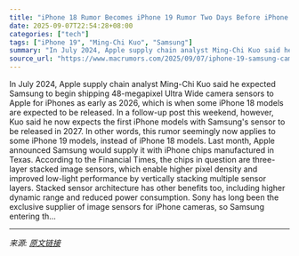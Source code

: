 ```yaml
---
title: "iPhone 18 Rumor Becomes iPhone 19 Rumor Two Days Before iPhone 17"
date: 2025-09-07T22:54:28+08:00
categories: ["tech"]
tags: ["iPhone 19", "Ming-Chi Kuo", "Samsung"]
summary: "In July 2024, Apple supply chain analyst Ming-Chi Kuo said he expected Samsung to begin shipping 48-megapixel Ultra Wide camera sensors to Apple for iPhones as early as 2026, which is when some iPhone"
source_url: "https://www.macrumors.com/2025/09/07/iphone-19-samsung-camera-sensor-rumor/"
---
```


In July 2024, Apple supply chain analyst Ming-Chi Kuo said he expected Samsung to begin shipping 48-megapixel Ultra Wide camera sensors to Apple for iPhones as early as 2026, which is when some iPhone 18 models are expected to be released. In a follow-up post this weekend, however, Kuo said he now expects the first iPhone models with Samsung's sensor to be released in 2027. In other words, this rumor seemingly now applies to some iPhone 19 models, instead of iPhone 18 models. Last month, Apple announced Samsung would supply it with iPhone chips manufactured in Texas. According to the Financial Times, the chips in question are three-layer stacked image sensors, which enable higher pixel density and improved low-light performance by vertically stacking multiple sensor layers. Stacked sensor architecture has other benefits too, including higher dynamic range and reduced power consumption. Sony has long been the exclusive supplier of image sensors for iPhone cameras, so Samsung entering th...

---

*来源: [原文链接](https://www.macrumors.com/2025/09/07/iphone-19-samsung-camera-sensor-rumor/)*
